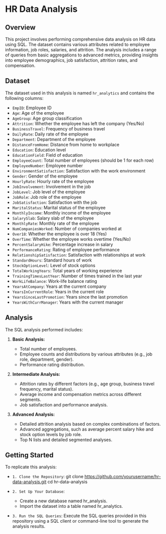 # HR Data Analysis

## Overview

This project involves performing comprehensive data analysis on HR data using SQL. The dataset contains various attributes related to employee information, job roles, salaries, and attrition. The analysis includes a range of queries from basic aggregations to advanced metrics, providing insights into employee demographics, job satisfaction, attrition rates, and compensation.

## Dataset

The dataset used in this analysis is named `hr_analytics` and contains the following columns:

- `EmpID`: Employee ID
- `Age`: Age of the employee
- `AgeGroup`: Age group classification
- `Attrition`: Whether the employee has left the company (Yes/No)
- `BusinessTravel`: Frequency of business travel
- `DailyRate`: Daily rate of the employee
- `Department`: Department of the employee
- `DistanceFromHome`: Distance from home to workplace
- `Education`: Education level
- `EducationField`: Field of education
- `EmployeeCount`: Total number of employees (should be 1 for each row)
- `EmployeeNumber`: Employee number
- `EnvironmentSatisfaction`: Satisfaction with the work environment
- `Gender`: Gender of the employee
- `HourlyRate`: Hourly rate of the employee
- `JobInvolvement`: Involvement in the job
- `JobLevel`: Job level of the employee
- `JobRole`: Job role of the employee
- `JobSatisfaction`: Satisfaction with the job
- `MaritalStatus`: Marital status of the employee
- `MonthlyIncome`: Monthly income of the employee
- `SalarySlab`: Salary slab of the employee
- `MonthlyRate`: Monthly rate of the employee
- `NumCompaniesWorked`: Number of companies worked at
- `Over18`: Whether the employee is over 18 (Yes)
- `OverTime`: Whether the employee works overtime (Yes/No)
- `PercentSalaryHike`: Percentage increase in salary
- `PerformanceRating`: Rating of employee performance
- `RelationshipSatisfaction`: Satisfaction with relationships at work
- `StandardHours`: Standard hours of work
- `StockOptionLevel`: Level of stock options
- `TotalWorkingYears`: Total years of working experience
- `TrainingTimesLastYear`: Number of times trained in the last year
- `WorkLifeBalance`: Work-life balance rating
- `YearsAtCompany`: Years at the current company
- `YearsInCurrentRole`: Years in the current role
- `YearsSinceLastPromotion`: Years since the last promotion
- `YearsWithCurrManager`: Years with the current manager

## Analysis

The SQL analysis performed includes:

1. **Basic Analysis:**
   - Total number of employees.
   - Employee counts and distributions by various attributes (e.g., job role, department, gender).
   - Performance rating distribution.

2. **Intermediate Analysis:**
   - Attrition rates by different factors (e.g., age group, business travel frequency, marital status).
   - Average income and compensation metrics across different segments.
   - Job satisfaction and performance analysis.

3. **Advanced Analysis:**
   - Detailed attrition analysis based on complex combinations of factors.
   - Advanced aggregations, such as average percent salary hike and stock option levels by job role.
   - Top N lists and detailed segmented analyses.

## Getting Started

To replicate this analysis:

- `1. Clone the Repository`:
   git clone https://github.com/yourusername/hr-data-analysis.git
   cd hr-data-analysis

- `2. Set Up Your Database`:
   - Create a new database named hr_analysis.
   - Import the dataset into a table named hr_analytics.

- `3. Run the SQL Queries`:
    Execute the SQL queries provided in this repository using a SQL client or command-line tool to generate the analysis results.